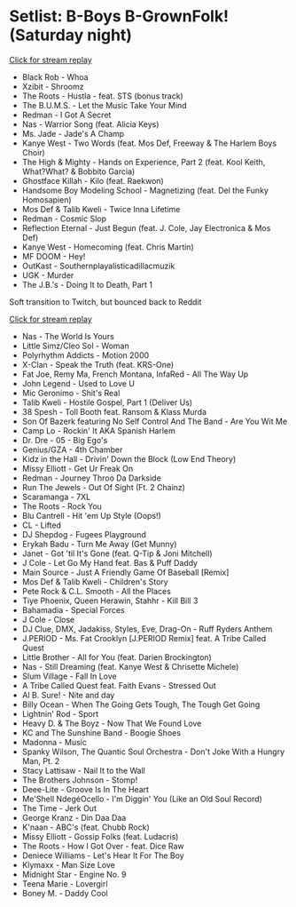 # Setlist: B-Boys B-GrownFolk! (Saturday night)

[Click for stream replay](https://www.reddit.com/rpan/r/RedditSets/ndg116)

 * Black Rob - Whoa
 * Xzibit - Shroomz
 * The Roots - Hustla - feat. STS (bonus track)
 * The B.U.M.S. - Let the Music Take Your Mind
 * Redman - I Got A Secret
 * Nas - Warrior Song (feat. Alicia Keys)
 * Ms. Jade - Jade's A Champ
 * Kanye West - Two Words (feat. Mos Def, Freeway & The Harlem Boys Choir)
 * The High & Mighty - Hands on Experience, Part 2 (feat. Kool Keith, What?What? & Bobbito Garcia)
 * Ghostface Killah - Kilo (feat. Raekwon)
 * Handsome Boy Modeling School - Magnetizing (feat. Del the Funky Homosapien)
 * Mos Def & Talib Kweli - Twice Inna Lifetime
 * Redman - Cosmic Slop
 * Reflection Eternal - Just Begun (feat. J. Cole, Jay Electronica & Mos Def)
 * Kanye West - Homecoming (feat. Chris Martin)
 * MF DOOM - Hey!
 * OutKast - Southernplayalisticadillacmuzik
 * UGK - Murder
 * The J.B.'s - Doing It to Death, Part 1

Soft transition to Twitch, but bounced back to Reddit

[Click for stream replay](https://www.reddit.com/rpan/r/RedditSets/ndgyv5)

 * Nas - The World Is Yours
 * Little Simz/Cleo Sol - Woman
 * Polyrhythm Addicts - Motion 2000
 * X-Clan - Speak the Truth (feat. KRS-One)
 * Fat Joe, Remy Ma, French Montana, InfaRed - All The Way Up
 * John Legend - Used to Love U
 * Mic Geronimo - Shit's Real
 * Talib Kweli - Hostile Gospel, Part 1 (Deliver Us)
 * 38 Spesh - Toll Booth feat. Ransom & Klass Murda
 * Son Of Bazerk featuring No Self Control And The Band - Are You Wit Me
 * Camp Lo - Rockin' It AKA Spanish Harlem
 * Dr. Dre - 05 - Big Ego's
 * Genius/GZA - 4th Chamber
 * Kidz in the Hall - Drivin' Down the Block (Low End Theory)
 * Missy Elliott - Get Ur Freak On
 * Redman - Journey Throo Da Darkside
 * Run The Jewels - Out Of Sight (Ft. 2 Chainz)
 * Scaramanga - 7XL
 * The Roots - Rock You
 * Blu Cantrell - Hit 'em Up Style (Oops!)
 * CL - Lifted
 * DJ Shepdog - Fugees Playground
 * Erykah Badu - Turn Me Away (Get Munny)
 * Janet - Got 'til It's Gone (feat. Q-Tip & Joni Mitchell)
 * J Cole - Let Go My Hand feat. Bas & Puff Daddy
 * Main Source - Just A Friendly Game Of Baseball [Remix]
 * Mos Def & Talib Kweli - Children's Story
 * Pete Rock & C.L. Smooth - All the Places
 * Tiye Phoenix, Queen Herawin, Stahhr - Kill Bill 3
 * Bahamadia - Special Forces
 * J Cole - Close
 * DJ Clue, DMX, Jadakiss, Styles, Eve, Drag-On - Ruff Ryders Anthem
 * J.PERIOD - Ms. Fat Crooklyn [J.PERIOD Remix] feat. A Tribe Called Quest
 * Little Brother - All for You (feat. Darien Brockington)
 * Nas - Still Dreaming (feat. Kanye West & Chrisette Michele)
 * Slum Village - Fall In Love
 * A Tribe Called Quest feat. Faith Evans - Stressed Out
 * Al B. Sure! - Nite and day
 * Billy Ocean - When The Going Gets Tough, The Tough Get Going
 * Lightnin' Rod - Sport
 * Heavy D. & The Boyz - Now That We Found Love
 * KC and The Sunshine Band - Boogie Shoes
 * Madonna - Music
 * Spanky Wilson, The Quantic Soul Orchestra - Don't Joke With a Hungry Man, Pt. 2
 * Stacy Lattisaw - Nail It to the Wall
 * The Brothers Johnson - Stomp!
 * Deee-Lite - Groove Is In The Heart
 * Me'Shell NdegéOcello - I'm Diggin' You (Like an Old Soul Record)
 * The Time - Jerk Out
 * George Kranz - Din Daa Daa
 * K'naan - ABC's (feat. Chubb Rock)
 * Missy Elliott - Gossip Folks (feat. Ludacris)
 * The Roots - How I Got Over - feat. Dice Raw
 * Deniece Williams - Let's Hear It For The Boy
 * Klymaxx - Man Size Love
 * Midnight Star - Engine No. 9
 * Teena Marie - Lovergirl
 * Boney M. - Daddy Cool
